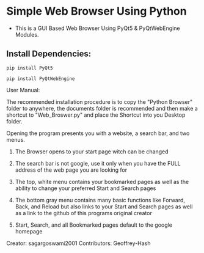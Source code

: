 # Simple Web Browser Using Python
- This is a GUI Based Web Browser Using PyQt5 &amp; PyQtWebEngine Modules.

## Install Dependencies:
```
pip install PyQt5
```
```
pip install PyQtWebEngine
```

User Manual:

The recommended installation procedure is to copy the "Python Browser" folder to anywhere, the documents folder is recommended
and then make a shortcut to "Web_Broswer.py" and place the Shortcut into you Desktop folder.

Opening the program presents you with a website, a search bar, and two menus.

1. The Browser opens to your start page witch can be changed

2. The search bar is not google, use it only when you have the FULL address of the web page you are looking for

3. The top, white menu contains your bookmarked pages as well as the ability to change your preferred Start and Search pages

4. The bottom gray menu contains many basic functions like Forward, Back, and Reload but also links to your Start and Search pages
as well as a link to the github of this programs original creator

5. Start, Search, and all Bookmarked pages default to the google homepage

Creator: sagargoswami2001
Contributors: Geoffrey-Hash
